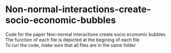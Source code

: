 # Non-normal-interactions-create-socio-economic-bubbles
Code for the paper Non-normal interactions create socio economic bubbles  
The function of each file is depicted at the begining of each file  
To run the code, make sure that all files are in the same folder  
